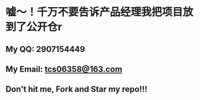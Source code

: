 # 嘘～！千万不要告诉产品经理我把项目放到了公开仓r
## My QQ: 2907154449
## My Email: tcs06358@163.com
## Don't hit me, Fork and Star my repo!!!
